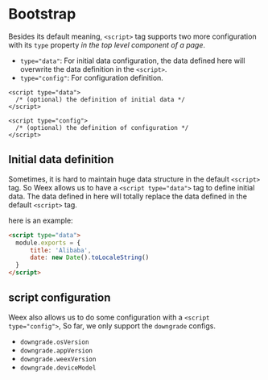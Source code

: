 # Bootstrap

Besides its default meaning, `<script>` tag supports two more configuration with its `type` property *in the top level component of a page*.

* `type="data"`: For initial data configuration, the data defined here will overwrite the data definition in the `<script>`.
* `type="config"`: For configuration definition.

```
<script type="data">
  /* (optional) the definition of initial data */
</script>

<script type="config">
  /* (optional) the definition of configuration */
</script>
```

## Initial data definition

Sometimes, it is hard to maintain huge data structure in the default `<script>` tag. So Weex allows us to have a `<script type="data">` tag to define initial data. The data defined in here will totally replace the data defined in the default `<script>` tag.

here is an example:

```html
<script type="data">
  module.exports = {
      title: 'Alibaba',
      date: new Date().toLocaleString()
  }
</script>
```

## script configuration

Weex also allows us to do some configuration with a `<script type="config">`, So far, we only support the `downgrade` configs.

- `downgrade.osVersion`
- `downgrade.appVersion`
- `downgrade.weexVersion`
- `downgrade.deviceModel`
